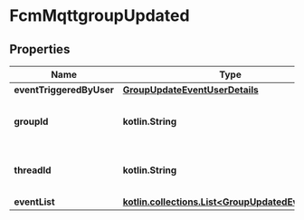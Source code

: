 
# FcmMqttgroupUpdated

## Properties
Name | Type | Description | Notes
------------ | ------------- | ------------- | -------------
**eventTriggeredByUser** | [**GroupUpdateEventUserDetails**](GroupUpdateEventUserDetails.md) |  |  [optional]
**groupId** | **kotlin.String** | Group ID with which event is related |  [optional]
**threadId** | **kotlin.String** | Thread ID of associated group |  [optional]
**eventList** | [**kotlin.collections.List&lt;GroupUpdatedEventItem&gt;**](GroupUpdatedEventItem.md) |  |  [optional]



